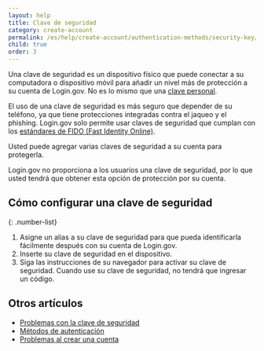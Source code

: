 ```yaml
---
layout: help
title: Clave de seguridad
category: create-account
permalink: /es/help/create-account/authentication-methods/security-key/
child: true
order: 3
---
```


Una clave de seguridad es un dispositivo físico que puede conectar a su computadora o dispositivo móvil para añadir un nivel más de protección a su cuenta de Login.gov. No es lo mismo que una [clave personal](/es/help/manage-your-account/personal-key/).

El uso de una clave de seguridad es más seguro que depender de su teléfono, ya que tiene protecciones integradas contra el jaqueo y el phishing. Login.gov solo permite usar claves de seguridad que cumplan con los [estándares de FIDO (Fast Identity Online)](https://fidoalliance.org/).

Usted puede agregar varias claves de seguridad a su cuenta para protegerla.

Login.gov no proporciona a los usuarios una clave de seguridad, por lo que usted tendrá que obtener esta opción de protección por su cuenta.

## Cómo configurar una clave de seguridad

{: .number-list}

1. Asigne un alias a su clave de seguridad para que pueda identificarla fácilmente después con su cuenta de Login.gov.
2. Inserte su clave de seguridad en el dispositivo.
3. Siga las instrucciones de su navegador para activar su clave de seguridad. Cuando use su clave de seguridad, no tendrá que ingresar un código.

## Otros artículos

* [Problemas con la clave de seguridad](#)
* [Métodos de autenticación](#)
* [Problemas al crear una cuenta](#)
